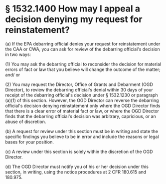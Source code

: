 # § 1532.1400   How may I appeal a decision denying my request for reinstatement?

(a) If the EPA debarring official denies your request for reinstatement under the CAA or CWA, you can ask for review of the debarring official's decision in two ways:


(1) You may ask the debarring official to reconsider the decision for material errors of fact or law that you believe will change the outcome of the matter; and/ or


(2) You may request the Director, Office of Grants and Debarment (OGD Director), to review the debarring official's denial within 30 days of your receipt of the debarring official's decision under § 1532.1230 or paragraph (a)(1) of this section. However, the OGD Director can reverse the debarring official's decision denying reinstatement only where the OGD Director finds that there is a clear error of material fact or law, or where the OGD Director finds that the debarring official's decision was arbitrary, capricious, or an abuse of discretion.


(b) A request for review under this section must be in writing and state the specific findings you believe to be in error and include the reasons or legal bases for your position.


(c) A review under this section is solely within the discretion of the OGD Director.


(d) The OGD Director must notify you of his or her decision under this section, in writing, using the notice procedures at 2 CFR 180.615 and 180.975.




